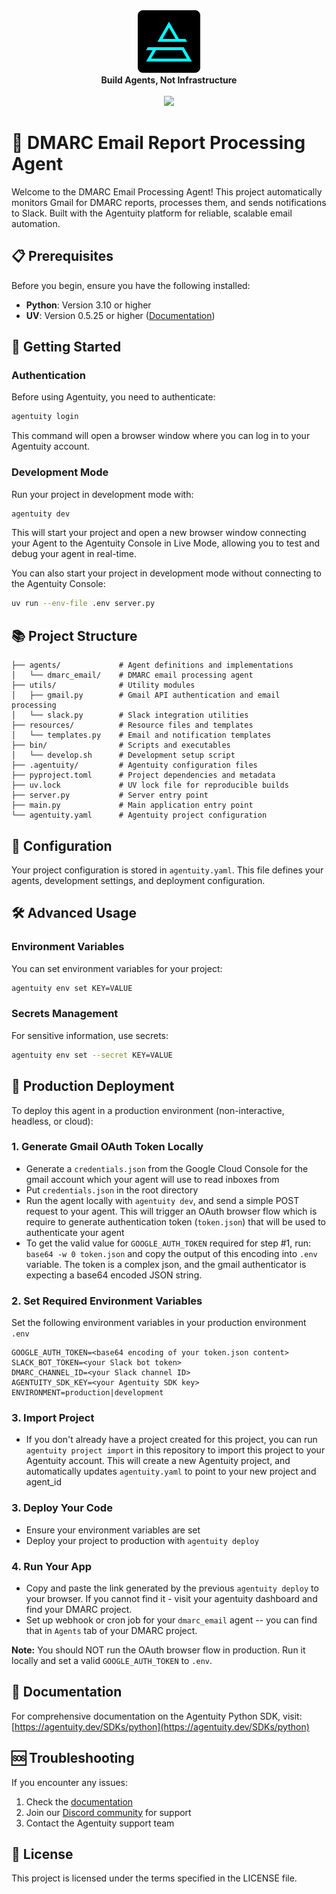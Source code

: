 <div align="center">
    <img src="https://raw.githubusercontent.com/agentuity/cli/refs/heads/main/.github/Agentuity.png" alt="Agentuity" width="100"/> <br/>
    <strong>Build Agents, Not Infrastructure</strong> <br/>
	<br/>
		<a target="_blank" href="https://app.agentuity.com/deploy" alt="Agentuity">
			<img src="https://app.agentuity.com/img/deploy.svg" /> 
		</a>

<br />
</div>

# 📧 DMARC Email Report Processing Agent

Welcome to the DMARC Email Processing Agent! This project automatically monitors Gmail for DMARC reports, processes them, and sends notifications to Slack. Built with the Agentuity platform for reliable, scalable email automation.

## 📋 Prerequisites

Before you begin, ensure you have the following installed:

- **Python**: Version 3.10 or higher
- **UV**: Version 0.5.25 or higher ([Documentation](https://docs.astral.sh/uv/))

## 🚀 Getting Started

### Authentication

Before using Agentuity, you need to authenticate:

```bash
agentuity login
```

This command will open a browser window where you can log in to your Agentuity account.

### Development Mode

Run your project in development mode with:

```bash
agentuity dev
```

This will start your project and open a new browser window connecting your Agent to the Agentuity Console in Live Mode, allowing you to test and debug your agent in real-time.

You can also start your project in development mode without connecting to the Agentuity Console:

```bash
uv run --env-file .env server.py
```

## 📚 Project Structure

```
├── agents/             # Agent definitions and implementations
│   └── dmarc_email/    # DMARC email processing agent
├── utils/              # Utility modules
│   ├── gmail.py        # Gmail API authentication and email processing
│   └── slack.py        # Slack integration utilities
├── resources/          # Resource files and templates
│   └── templates.py    # Email and notification templates
├── bin/                # Scripts and executables
│   └── develop.sh      # Development setup script
├── .agentuity/         # Agentuity configuration files
├── pyproject.toml      # Project dependencies and metadata
├── uv.lock             # UV lock file for reproducible builds
├── server.py           # Server entry point
├── main.py             # Main application entry point
└── agentuity.yaml      # Agentuity project configuration
```

## 🔧 Configuration

Your project configuration is stored in `agentuity.yaml`. This file defines your agents, development settings, and deployment configuration.

## 🛠️ Advanced Usage

### Environment Variables

You can set environment variables for your project:

```bash
agentuity env set KEY=VALUE
```

### Secrets Management

For sensitive information, use secrets:

```bash
agentuity env set --secret KEY=VALUE
```

## 🚀 Production Deployment

To deploy this agent in a production environment (non-interactive, headless, or cloud):

### 1. Generate Gmail OAuth Token Locally
- Generate a `credentials.json` from the Google Cloud Console for the gmail account which your agent will use to read inboxes from
- Put `credentials.json` in the root directory
- Run the agent locally with `agentuity dev`, and send a simple POST request to your agent. This will trigger an OAuth browser flow which is require to generate authentication token (`token.json`) that will be used to authenticate your agent
- To get the valid value for `GOOGLE_AUTH_TOKEN` required for step #1, run: `base64 -w 0 token.json` and copy the output of this encoding into `.env` variable. The token is a complex json, and the gmail authenticator is expecting a base64 encoded JSON string.

### 2. Set Required Environment Variables
Set the following environment variables in your production environment `.env`

```
GOOGLE_AUTH_TOKEN=<base64 encoding of your token.json content>
SLACK_BOT_TOKEN=<your Slack bot token>
DMARC_CHANNEL_ID=<your Slack channel ID>
AGENTUITY_SDK_KEY=<your Agentuity SDK key>
ENVIRONMENT=production|development
```

### 3. Import Project
- If you don't already have a project created for this project, you can run `agentuity project import` in this repository to import this project to your Agentuity account. This will create a new Agentuity project, and automatically updates `agentuity.yaml` to point to your new project and agent_id

### 3. Deploy Your Code
- Ensure your environment variables are set
- Deploy your project to production with `agentuity deploy`

### 4. Run Your App
- Copy and paste the link generated by the previous `agentuity deploy` to your browser. If you cannot find it - visit your agentuity dashboard and find your DMARC project.
- Set up webhook or cron job for your `dmarc_email` agent -- you can find that in `Agents` tab of your DMARC project.

**Note:** You should NOT run the OAuth browser flow in production. Run it locally and set a valid `GOOGLE_AUTH_TOKEN` to `.env`.

## 📖 Documentation

For comprehensive documentation on the Agentuity Python SDK, visit:
[https://agentuity.dev/SDKs/python](https://agentuity.dev/SDKs/python)

## 🆘 Troubleshooting

If you encounter any issues:

1. Check the [documentation](https://agentuity.dev/SDKs/python)
2. Join our [Discord community](https://discord.com/invite/vtn3hgUfuc) for support
3. Contact the Agentuity support team

## 📝 License

This project is licensed under the terms specified in the LICENSE file.

